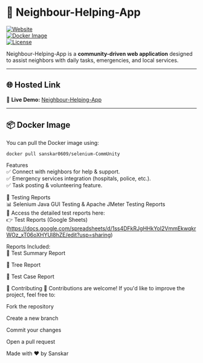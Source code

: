 # 🚀 Neighbour-Helping-App  

[![Website](https://img.shields.io/badge/Live%20Demo-Visit-blue?style=for-the-badge&logo=googlechrome)](http://CommUnity.great-site.net/)  
[![Docker Image](https://img.shields.io/badge/Docker-Available-blue?style=for-the-badge&logo=docker)](https://hub.docker.com/r/sanskar0609/selenium-CommUnity)  
[![License](https://img.shields.io/github/license/sanskar0609/neighbour-helping-app?style=for-the-badge)](#license)  

Neighbour-Helping-App is a **community-driven web application** designed to assist neighbors with daily tasks, emergencies, and local services.  

---

## 🌐 Hosted Link  
🔗 **Live Demo:** [Neighbour-Helping-App](http://CommUnity.great-site.net/)  

---

## 📦 Docker Image  
You can pull the Docker image using:  
```bash
docker pull sanskar0609/selenium-CommUnity
```
 Features    
✅ Connect with neighbors for help & support.  
✅ Emergency services integration (hospitals, police, etc.).  
✅ Task posting & volunteering feature.  

🔬 Testing Reports  
📊 Selenium Java GUI Testing & Apache JMeter Testing Reports  
📄 Access the detailed test reports here:  
👉 Test Reports (Google Sheets)(https://docs.google.com/spreadsheets/d/1ss4DFkRJgHHkYoI2VmmEkwqkrWOz_xT06oXHYUl8hZE/edit?usp=sharing)

Reports Included:  
📌 Test Summary Report

📌 Tree Report

📌 Test Case Report


🤝 Contributing
🚀 Contributions are welcome! If you'd like to improve the project, feel free to:

Fork the repository

Create a new branch

Commit your changes

Open a pull request

Made with ❤️ by Sanskar



   



